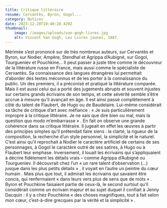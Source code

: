 ```yaml
---
title: Critique littéraire
resume: Cervantès, Byron, Gogol...
category: Notices
date: 2023-12-20T19:40:28.420Z
thumbnail:
    image: /images/uploads/van-gogh-livres.jpg
    alt: Vincent Van Gogh, Les Livres jaunes, 1887
---
```


Mérimée s’est prononcé sur de très nombreux auteurs, sur Cervantès et Byron, sur Nodier, Ampère, Stendhal et Agrippa d’Aubigné, sur Gogol, Tourgueniev et Pouchkine… Il peut passer à juste titre comme le découvreur de la littérature russe en France, mais aussi comme le spécialiste de Cervantès. Sa connaissance des langues étrangères lui permettait d’aborder des textes méconnus et de les porter à la connaissance du public. Un des premiers, il a préconisé et pratiqué la littérature comparée.
Mais il est aussi celui qui a porté des jugements abrupts et souvent injustes sur certains grands écrivains de son temps, et cette sévérité semble s’être accrue à mesure qu’il avançait en âge. Il est ainsi passé complètement à côté du talent de Flaubert, de Hugo ou de Baudelaire. Lui-même considérait sa tâche de critique d’art avec méfiance : « Je suis particulièrement impropre à la critique littéraire. Je ne sais que dire bien ou mal, mais la question quo modo m’embarrasse » . En fait on observe une grande cohérence dans sa critique littéraire. Il jugeait en effet les œuvres à partir des principes simples qu’il prétendait faire siens : la clarté, la rigueur de la composition, la recherche d’un style personnel, la simplicité et le naturel. C’est ainsi qu’il reprochait à Nodier le caractère artificiel de certains de ses personnages, à Gogol le caractère outré de ses satires, à Hugo ou à Flaubert leur emphase. Inversement, il louait les écrivains qui s’appliquaient à décrire fidèlement les détails vrais – comme Agrippa d’Aubigné ou Tourgueniev. Il découvrait chez l’un « un rare talent d’observation (…) jusque dans les plus petits détails » , il voyait en l’autre un peintre du cœur humain . Mais plus que tout, il admirait les écrivains qui savaient être concis, qui renfermaient « dans leurs vers plus de sens que de mots » . Byron et Pouchkine faisaient partie de ceux-là, le second surtout qu’il considérait comme un écrivain majeur et au sujet duquel il confiait à Jenny Dacquin : il y a chez Pouchkine « des choses magnifiques, tout à fait selon mon cœur, c’est-à-dire grecques par la vérité et la simplicité » .
